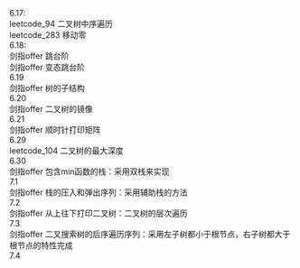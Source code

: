 6.17: \
    leetcode_94  二叉树中序遍历       
    leetcode_283 移动零\
6.18:\
    剑指offer 跳台阶\
    剑指offer 变态跳台阶\
6.19\
    剑指offer 树的子结构\
6.20\
    剑指offer 二叉树的镜像\
6.21\
    剑指offer 顺时针打印矩阵\
6.29\
    leetcode_104 二叉树的最大深度\
6.30\
    剑指offer 包含min函数的栈：采用双栈来实现\
7.1\
    剑指offer 栈的压入和弹出序列：采用辅助栈的方法\
7.2\
    剑指offer 从上往下打印二叉树：二叉树的层次遍历\
7.3\
    剑指offer 二叉搜索树的后序遍历序列：采用左子树都小于根节点，右子树都大于根节点的特性完成\
7.4